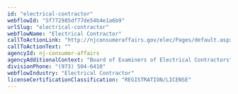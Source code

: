 ```yaml
---
id: "electrical-contractor"
webflowId: "5f772985df77de54b4e1a6b9"
urlSlug: "electrical-contractor"
webflowName: "Electrical Contractor"
callToActionLink: "http://njconsumeraffairs.gov/elec/Pages/default.aspx"
callToActionText: ""
agencyId: nj-consumer-affairs
agencyAdditionalContext: "Board of Examiners of Electrical Contractors"
divisionPhone: "(973) 504-6410"
webflowIndustry: "Electrical Contractor"
licenseCertificationClassification: "REGISTRATION/LICENSE"
---
```

